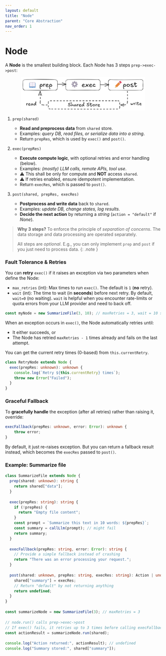 ```yaml
---
layout: default
title: "Node"
parent: "Core Abstraction"
nav_order: 1
---
```


# Node

A **Node** is the smallest building block. Each Node has 3 steps `prep->exec->post`:

<div align="center">
  <img src="https://github.com/the-pocket/.github/raw/main/assets/node.png?raw=true" width="400"/>
</div>

1. `prep(shared)`

   - **Read and preprocess data** from `shared` store.
   - Examples: _query DB, read files, or serialize data into a string_.
   - Return `prepRes`, which is used by `exec()` and `post()`.

2. `exec(prepRes)`

   - **Execute compute logic**, with optional retries and error handling (below).
   - Examples: _(mostly) LLM calls, remote APIs, tool use_.
   - ⚠️ This shall be only for compute and **NOT** access `shared`.
   - ⚠️ If retries enabled, ensure idempotent implementation.
   - Return `execRes`, which is passed to `post()`.

3. `post(shared, prepRes, execRes)`
   - **Postprocess and write data** back to `shared`.
   - Examples: _update DB, change states, log results_.
   - **Decide the next action** by returning a _string_ (`action = "default"` if _None_).

> **Why 3 steps?** To enforce the principle of _separation of concerns_. The data storage and data processing are operated separately.
>
> All steps are _optional_. E.g., you can only implement `prep` and `post` if you just need to process data.
> {: .note }

### Fault Tolerance & Retries

You can **retry** `exec()` if it raises an exception via two parameters when define the Node:

- `max_retries` (int): Max times to run `exec()`. The default is `1` (**no** retry).
- `wait` (int): The time to wait (in **seconds**) before next retry. By default, `wait=0` (no waiting).
  `wait` is helpful when you encounter rate-limits or quota errors from your LLM provider and need to back off.

```typescript
const myNode = new SummarizeFile(3, 10); // maxRetries = 3, wait = 10 seconds
```

When an exception occurs in `exec()`, the Node automatically retries until:

- It either succeeds, or
- The Node has retried `maxRetries - 1` times already and fails on the last attempt.

You can get the current retry times (0-based) from `this.currentRetry`.

```typescript
class RetryNode extends Node {
  exec(prepRes: unknown): unknown {
    console.log(`Retry ${this.currentRetry} times`);
    throw new Error("Failed");
  }
}
```

### Graceful Fallback

To **gracefully handle** the exception (after all retries) rather than raising it, override:

```typescript
execFallback(prepRes: unknown, error: Error): unknown {
    throw error;
}
```

By default, it just re-raises exception. But you can return a fallback result instead, which becomes the `execRes` passed to `post()`.

### Example: Summarize file

```typescript
class SummarizeFile extends Node {
  prep(shared: unknown): string {
    return shared["data"];
  }

  exec(prepRes: string): string {
    if (!prepRes) {
      return "Empty file content";
    }
    const prompt = `Summarize this text in 10 words: ${prepRes}`;
    const summary = callLlm(prompt); // might fail
    return summary;
  }

  execFallback(prepRes: string, error: Error): string {
    // Provide a simple fallback instead of crashing
    return "There was an error processing your request.";
  }

  post(shared: unknown, prepRes: string, execRes: string): Action | undefined {
    shared["summary"] = execRes;
    // Return "default" by not returning anything
    return undefined;
  }
}

const summarizeNode = new SummarizeFile(3); // maxRetries = 3

// node.run() calls prep->exec->post
// If exec() fails, it retries up to 3 times before calling execFallback()
const actionResult = summarizeNode.run(shared);

console.log("Action returned:", actionResult); // undefined
console.log("Summary stored:", shared["summary"]);
```
